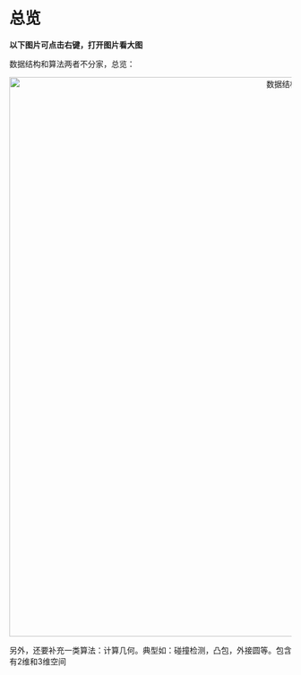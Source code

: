 # 总览

**以下图片可点击右键，打开图片看大图**

数据结构和算法两者不分家，总览：

<div align="center">
  <img src="/images/cs/algorithm/0/algorithm.png" width="1000" alt="数据结构和算法"/>
</div>


另外，还要补充一类算法：计算几何。典型如：碰撞检测，凸包，外接圆等。包含有2维和3维空间
